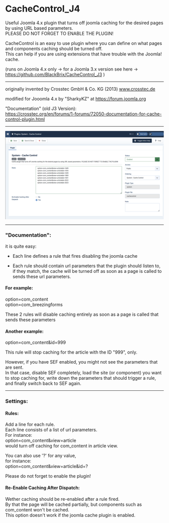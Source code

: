 # CacheControl_J4
Useful Joomla 4.x plugin that turns off joomla caching for the desired pages by using URL based parameters.  
PLEASE DO NOT FORGET TO ENABLE THE PLUGIN!  

CacheControl is an easy to use plugin where you can define on what pages and components caching should be turned off.  
This can help if you are using extensions that have trouble with the Joomla! cache.  
  
(runs on Joomla 4.x only -> for a Joomla 3.x version see here -> https://github.com/BlackBrix/CacheControl_J3 )  
  

  
----    
  
originally invented by Crosstec GmbH &amp; Co. KG (2013)  www.crosstec.de  
  
modified for Jooomla 4.x by "SharkyKZ" at https://forum.joomla.org
  
"Documentation" (old J3 Version):   
https://crosstec.org/en/forums/1-forums/72050-documentation-for-cache-control-plugin.html  
  
----  
  
  
<img src="CacheControl_J4_settings.png">
   
    
----  
  
  
  

### "Documentation":
it is quite easy:  

- Each line defines a rule that fires disabling the joomla cache

- Each rule should contain url parameters that the plugin should listen to, if they match, the cache will be turned off as soon as a page is called to sends these url parameters.

#### For example:

option=com_content  
option=com_breezingforms

These 2 rules will disable caching entirely as soon as a page is called that sends these parameters

#### Another example:

option=com_content&id=999

This rule will stop caching for the article with the ID "999", only.

However, if you have SEF enabled, you might not see the parameters that are sent.  
In that case, disable SEF completely, load the site (or component) you want to stop caching for, write down the parameters that should trigger a rule, and finally switch back to SEF again.
   
    
----  
  
  
  
### Settings:  
#### Rules:  
Add a line for each rule.   
Each line consists of a list of url parameters.   
For instance:   
option=com_content&amp;view=article   
would turn off caching for com_content in article view. 
    
You can also use '?' for any value,    
for instance:      
option=com_content&amp;view=article&amp;id=?  
  
Please do not forget to enable the plugin!  
  
#### Re-Enable Caching After Dispatch:  
Wether caching should be re-enabled after a rule fired.   
By that the page will be cached partially, but components such as com_content won't be cached.  
This option doesn't work if the joomla cache plugin is enabled.  
